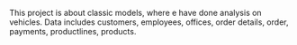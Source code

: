 This project is about classic models, where e have done analysis on vehicles. Data includes customers, employees, offices, order details, order, payments, productlines, products.
